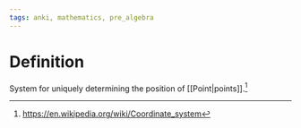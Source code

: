 ```yaml
---
tags: anki, mathematics, pre_algebra
---
```


# Definition

System for uniquely determining the position of [[Point|points]].[^1]

[^1]: https://en.wikipedia.org/wiki/Coordinate_system